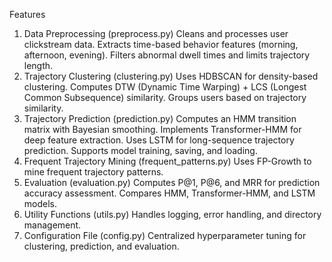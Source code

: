 Features
1. Data Preprocessing (preprocess.py)
Cleans and processes user clickstream data.
Extracts time-based behavior features (morning, afternoon, evening).
Filters abnormal dwell times and limits trajectory length.
2. Trajectory Clustering (clustering.py)
Uses HDBSCAN for density-based clustering.
Computes DTW (Dynamic Time Warping) + LCS (Longest Common Subsequence) similarity.
Groups users based on trajectory similarity.
3. Trajectory Prediction (prediction.py)
Computes an HMM transition matrix with Bayesian smoothing.
Implements Transformer-HMM for deep feature extraction.
Uses LSTM for long-sequence trajectory prediction.
Supports model training, saving, and loading.
4. Frequent Trajectory Mining (frequent_patterns.py)
Uses FP-Growth to mine frequent trajectory patterns.
5. Evaluation (evaluation.py)
Computes P@1, P@6, and MRR for prediction accuracy assessment.
Compares HMM, Transformer-HMM, and LSTM models.
6. Utility Functions (utils.py)
Handles logging, error handling, and directory management.
7. Configuration File (config.py)
Centralized hyperparameter tuning for clustering, prediction, and evaluation.